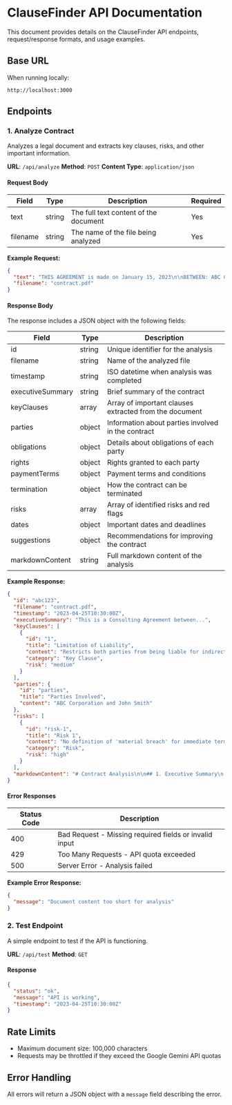 # ClauseFinder API Documentation

This document provides details on the ClauseFinder API endpoints, request/response formats, and usage examples.

## Base URL

When running locally:
```
http://localhost:3000
```

## Endpoints

### 1. Analyze Contract

Analyzes a legal document and extracts key clauses, risks, and other important information.

**URL**: `/api/analyze`
**Method**: `POST`
**Content Type**: `application/json`

#### Request Body

| Field    | Type   | Description                                  | Required |
|----------|--------|----------------------------------------------|----------|
| text     | string | The full text content of the document        | Yes      |
| filename | string | The name of the file being analyzed          | Yes      |

**Example Request:**
```json
{
  "text": "THIS AGREEMENT is made on January 15, 2023\n\nBETWEEN: ABC Corporation...",
  "filename": "contract.pdf"
}
```

#### Response Body

The response includes a JSON object with the following fields:

| Field            | Type   | Description                                             |
|------------------|--------|---------------------------------------------------------|
| id               | string | Unique identifier for the analysis                      |
| filename         | string | Name of the analyzed file                               |
| timestamp        | string | ISO datetime when analysis was completed                |
| executiveSummary | string | Brief summary of the contract                           |
| keyClauses       | array  | Array of important clauses extracted from the document  |
| parties          | object | Information about parties involved in the contract      |
| obligations      | object | Details about obligations of each party                 |
| rights           | object | Rights granted to each party                            |
| paymentTerms     | object | Payment terms and conditions                            |
| termination      | object | How the contract can be terminated                      |
| risks            | array  | Array of identified risks and red flags                 |
| dates            | object | Important dates and deadlines                           |
| suggestions      | object | Recommendations for improving the contract              |
| markdownContent  | string | Full markdown content of the analysis                   |

**Example Response:**
```json
{
  "id": "abc123",
  "filename": "contract.pdf",
  "timestamp": "2023-04-25T10:30:00Z",
  "executiveSummary": "This is a Consulting Agreement between...",
  "keyClauses": [
    {
      "id": "1",
      "title": "Limitation of Liability",
      "content": "Restricts both parties from being liable for indirect damages",
      "category": "Key Clause",
      "risk": "medium"
    }
  ],
  "parties": {
    "id": "parties",
    "title": "Parties Involved",
    "content": "ABC Corporation and John Smith"
  },
  "risks": [
    {
      "id": "risk-1",
      "title": "Risk 1",
      "content": "No definition of 'material breach' for immediate termination",
      "category": "Risk",
      "risk": "high"
    }
  ],
  "markdownContent": "# Contract Analysis\n\n## 1. Executive Summary\n..."
}
```

#### Error Responses

| Status Code | Description                                   |
|-------------|-----------------------------------------------|
| 400         | Bad Request - Missing required fields or invalid input |
| 429         | Too Many Requests - API quota exceeded        |
| 500         | Server Error - Analysis failed                |

**Example Error Response:**
```json
{
  "message": "Document content too short for analysis"
}
```

### 2. Test Endpoint

A simple endpoint to test if the API is functioning.

**URL**: `/api/test`
**Method**: `GET`

#### Response

```json
{
  "status": "ok",
  "message": "API is working",
  "timestamp": "2023-04-25T10:30:00Z"
}
```

## Rate Limits

- Maximum document size: 100,000 characters
- Requests may be throttled if they exceed the Google Gemini API quotas

## Error Handling

All errors will return a JSON object with a `message` field describing the error. 